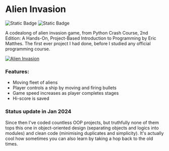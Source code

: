 # Alien Invasion
![Static Badge](https://img.shields.io/badge/Python-blue)
![Static Badge](https://img.shields.io/badge/Pygame-brightgreen)

A codealong of alien invasion game, from Python Crash Course, 2nd Edition: A Hands-On, Project-Based Introduction to Programming by Eric Matthes. The first ever project I had done, before I studied any official programming course.

[![Alien Invasion](https://github.com/arlantat/alien-invasion/assets/88363323/48ae757e-1e79-4185-85d5-9fae072542a7)](https://youtu.be/-eQghixZvn8)

### Features:
- Moving fleet of aliens
- Player controls a ship by moving and firing bullets
- Game speed increases as player completes stages
- Hi-score is saved

### Status update in Jan 2024
Since then I've coded countless OOP projects, but truthfully none of them tops this one in object-oriented design (separating objects and logics into modules) and clean code (minimising duplicates and simplicity). It's actually cool how sometimes you can also learn by taking a hop back to the old times.
